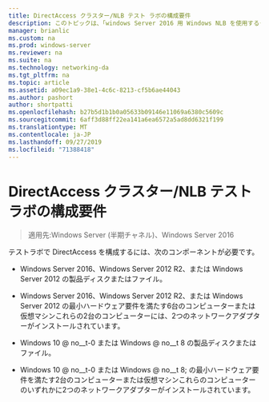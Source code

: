 ```yaml
---
title: DirectAccess クラスター/NLB テスト ラボの構成要件
description: このトピックは、「windows Server 2016 用 Windows NLB を使用するクラスターでの DirectAccess のデモンストレーション」のテストラボガイドに含まれています。
manager: brianlic
ms.custom: na
ms.prod: windows-server
ms.reviewer: na
ms.suite: na
ms.technology: networking-da
ms.tgt_pltfrm: na
ms.topic: article
ms.assetid: a09ec1a9-38e1-4c6c-8213-cf5b6ae44043
ms.author: pashort
author: shortpatti
ms.openlocfilehash: b27b5d1b1b0a05633b09146e11069a6380c5609c
ms.sourcegitcommit: 6aff3d88ff22ea141a6ea6572a5ad8dd6321f199
ms.translationtype: MT
ms.contentlocale: ja-JP
ms.lasthandoff: 09/27/2019
ms.locfileid: "71388418"
---
```

# <a name="directaccess-cluster-nlb-test-lab-configuration-requirements"></a>DirectAccess クラスター/NLB テスト ラボの構成要件

>適用先:Windows Server (半期チャネル)、Windows Server 2016

テストラボで DirectAccess を構成するには、次のコンポーネントが必要です。  
  
-   Windows Server 2016、Windows Server 2012 R2、または Windows Server 2012 の製品ディスクまたはファイル。  
  
-   Windows Server 2016、Windows Server 2012 R2、または Windows Server 2012 の最小ハードウェア要件を満たす6台のコンピューターまたは仮想マシンこれらの2台のコンピューターには、2つのネットワークアダプターがインストールされています。  
  
-   Windows 10 @ no__t-0 または Windows @ no__t 8 の製品ディスクまたはファイル。  
  
-   Windows 10 @ no__t-0 または Windows @ no__t 8; の最小ハードウェア要件を満たす2台のコンピューターまたは仮想マシンこれらのコンピューターのいずれかに2つのネットワークアダプターがインストールされています。